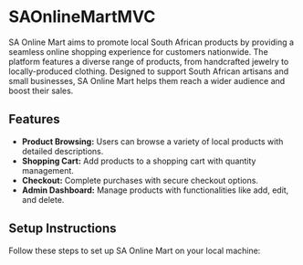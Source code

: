 # SAOnlineMartMVC

SA Online Mart aims to promote local South African products by providing a seamless online shopping experience for customers nationwide. The platform features a diverse range of products, from handcrafted jewelry to locally-produced clothing. Designed to support South African artisans and small businesses, SA Online Mart helps them reach a wider audience and boost their sales.

## Features

- **Product Browsing:** Users can browse a variety of local products with detailed descriptions.
- **Shopping Cart:** Add products to a shopping cart with quantity management.
- **Checkout:** Complete purchases with secure checkout options.
- **Admin Dashboard:** Manage products with functionalities like add, edit, and delete.

## Setup Instructions

Follow these steps to set up SA Online Mart on your local machine:
